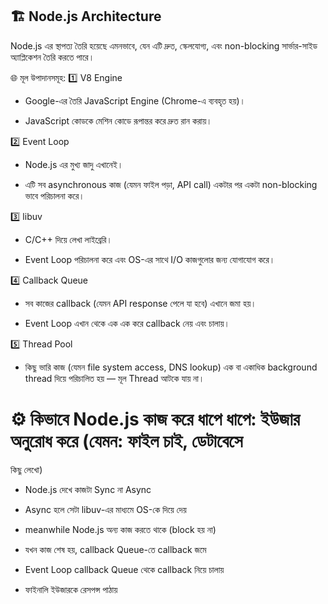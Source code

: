 ## 🏗️ Node.js Architecture

Node.js এর স্থাপত্য তৈরি হয়েছে এমনভাবে, যেন এটি দ্রুত, স্কেলযোগ্য, এবং
non-blocking সার্ভার-সাইড অ্যাপ্লিকেশন তৈরি করতে পারে।

🌐 মূল উপাদানসমূহ: 1️⃣ V8 Engine

- Google-এর তৈরি JavaScript Engine (Chrome-এ ব্যবহৃত হয়)।

- JavaScript কোডকে মেশিন কোডে রূপান্তর করে দ্রুত রান করায়।

2️⃣ Event Loop

- Node.js এর মুখ্য জাদু এখানেই।

- এটি সব asynchronous কাজ (যেমন ফাইল পড়া, API call) একটার পর একটা non-blocking
  ভাবে পরিচালনা করে।

3️⃣ libuv

- C/C++ দিয়ে লেখা লাইব্রেরি।

- Event Loop পরিচালনা করে এবং OS-এর সাথে I/O কাজগুলোর জন্য যোগাযোগ করে।

4️⃣ Callback Queue

- সব কাজের callback (যেমন API response পেলে যা হবে) এখানে জমা হয়।

- Event Loop এখান থেকে এক এক করে callback নেয় এবং চালায়।

5️⃣ Thread Pool

- কিছু ভারি কাজ (যেমন file system access, DNS lookup) এক বা একাধিক background
  thread দিয়ে পরিচালিত হয় — মূল Thread আটকে যায় না।

# ⚙️ কিভাবে Node.js কাজ করে ধাপে ধাপে: ইউজার অনুরোধ করে (যেমন: ফাইল চাই, ডেটাবেসে

কিছু লেখো)

- Node.js দেখে কাজটা Sync না Async

- Async হলে সেটা libuv-এর মাধ্যমে OS-কে দিয়ে দেয়

- meanwhile Node.js অন্য কাজ করতে থাকে (block হয় না)

- যখন কাজ শেষ হয়, callback Queue-তে callback জমে

- Event Loop callback Queue থেকে callback নিয়ে চালায়

- ফাইনালি ইউজারকে রেসপন্স পাঠায়
